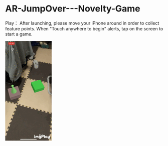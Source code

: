 # AR-JumpOver---Novelty-Game
Play：  After launching, please move your iPhone around in order to collect feature points.  When "Touch anywhere to begin" alerts, tap on the screen to start a game.


![Image text](https://github.com/ZuoWd/AR-JumpOver---Novelty-Game/blob/master/Preview.gif)
